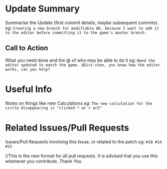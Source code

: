 # Update Summary
Summarise the Update (first commit details, maybe subsequent commits).
*eg:* `Creating a new branch for modifiable AR, because I want to add it to the editor before committing it to the game's master branch.`
## Call to Action
What you need done and the @ of who may be able to do it
*eg:* `Need the editor updated to match the game. @Siri-chan, you know how the editor works, can you help?`
# Useful Info
Notes on things like new Calculations
*eg:* `The new calculation for the circle disappearing is "clicked * ar + ar2" `
# Related Issues/Pull Requests
Issues/Pull Requests Involving this Issue, or related to the patch
*eg:* `#18 #14 #15`

//This is the new format for all pull requests. It is advised that you use this whenever you contribute. Thank You

